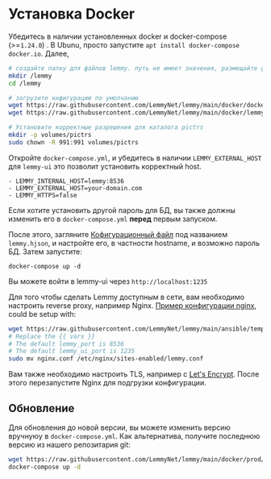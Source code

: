# Установка Docker

Убедитесь в наличии установленных docker и docker-compose (>=`1.24.0`) . В Ubunu, просто запустите `apt install docker-compose docker.io`. Далее,

```bash
# создайте папку для файлов lemmy. путь не имеет значения, размещайте файлы где угодно
mkdir /lemmy
cd /lemmy

# загрузите кнфигурацию по умолчанию
wget https://raw.githubusercontent.com/LemmyNet/lemmy/main/docker/docker-compose.yml
wget https://raw.githubusercontent.com/LemmyNet/lemmy/main/docker/lemmy.hjson

# Установите корректные разрешения для каталога pictrs
mkdir -p volumes/pictrs
sudo chown -R 991:991 volumes/pictrs
```

Откройте `docker-compose.yml`, и убедитесь в наличии `LEMMY_EXTERNAL_HOST` для `lemmy-ui` это позволит установить корректный host.

```
- LEMMY_INTERNAL_HOST=lemmy:8536
- LEMMY_EXTERNAL_HOST=your-domain.com
- LEMMY_HTTPS=false
```

Если хотите установить другой пароль для БД, вы также должны изменить его в `docker-compose.yml` **перед** первым запуском.

После этого, загляните [Кофигурационный файл](configuration.md) под названием `lemmy.hjson`, и настройте его, в частности hostname, и возможно пароль БД. Затем запустите:

`docker-compose up -d`

Вы можете войти в lemmy-ui через `http://localhost:1235`

Для того чтобы сделать Lemmy доступным в сети, вам необходимо настроить reverse proxy, например Nginx. [Пример конфигурации nginx](https://raw.githubusercontent.com/LemmyNet/lemmy/main/ansible/templates/nginx.conf), could be setup with:

```bash
wget https://raw.githubusercontent.com/LemmyNet/lemmy/main/ansible/templates/nginx.conf
# Replace the {{ vars }}
# The default lemmy_port is 8536
# The default lemmy_ui_port is 1235
sudo mv nginx.conf /etc/nginx/sites-enabled/lemmy.conf
```

Вам также необходимо настроить TLS, например с [Let's Encrypt](https://letsencrypt.org/). После этого перезапустите Nginx для подгрузки конфигурации.

## Обновление

Для обновления до новой версии, вы можете изменить версию вручнуюy в `docker-compose.yml`. Как альтернатива, получите последнюю версию из нашего репозитария git:

```bash
wget https://raw.githubusercontent.com/LemmyNet/lemmy/main/docker/prod/docker-compose.yml
docker-compose up -d
```
